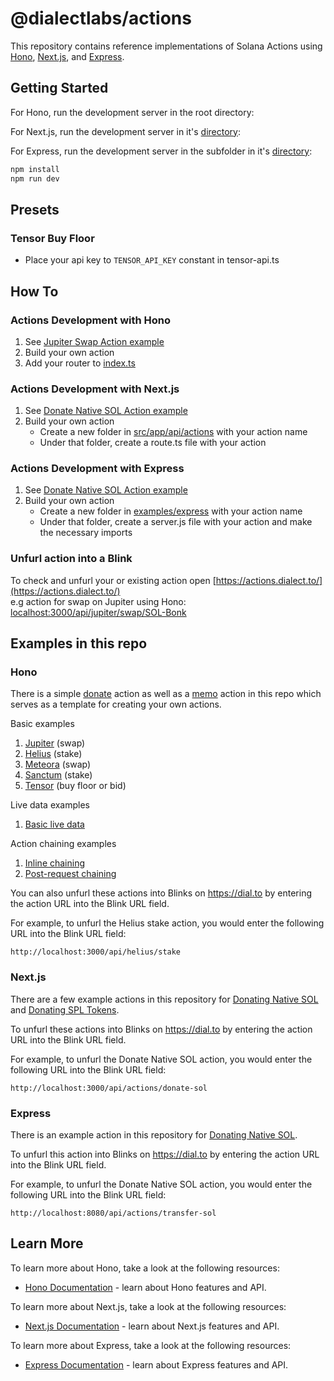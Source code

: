 # @dialectlabs/actions

This repository contains reference implementations of Solana Actions using [Hono](https://hono.dev/), [Next.js](https://nextjs.org/), and [Express](https://expressjs.com/).

## Getting Started

For Hono, run the development server in the root directory:

For Next.js, run the development server in it's [directory](examples/nextjs):

For Express, run the development server in the subfolder in it's [directory](examples/express):

```bash
npm install
npm run dev
```

## Presets

### Tensor Buy Floor

- Place your api key to `TENSOR_API_KEY` constant in tensor-api.ts

## How To

### Actions Development with Hono

1. See [Jupiter Swap Action example](examples/hono/examples/jupiter-swap/route.ts)
2. Build your own action
3. Add your router to [index.ts](examples/hono/examples/index.ts)

### Actions Development with Next.js

1. See [Donate Native SOL Action example](examples/nextjs/src/app/api/actions/donate-sol/route.ts)
2. Build your own action
   - Create a new folder in [src/app/api/actions](examples/nextjs/src/app/api/actions) with your action name
   - Under that folder, create a route.ts file with your action

### Actions Development with Express

1. See [Donate Native SOL Action example](examples/express/transfer-sol/server.js)
2. Build your own action
   - Create a new folder in [examples/express](examples/express) with your action name
   - Under that folder, create a server.js file with your action and make the necessary imports

### Unfurl action into a Blink

To check and unfurl your or existing action open
[https://actions.dialect.to/](https://actions.dialect.to/)  
e.g action for swap on Jupiter using Hono: <localhost:3000/api/jupiter/swap/SOL-Bonk>

## Examples in this repo

### Hono

There is a simple [donate](https://github.com/dialectlabs/actions/blob/main/examples/hono/examples/donate/route.ts) action as well as a [memo](https://github.com/dialectlabs/actions/blob/main/examples/hono/examples/memo/route.ts) action in this repo which serves as a template for creating your own actions.

Basic examples
1. [Jupiter](https://github.com/dialectlabs/actions/blob/main/examples/hono/examples/jupiter-swap/route.ts) (swap)
2. [Helius](https://github.com/dialectlabs/actions/blob/main/examples/hono/examples/helius/stake/route.ts) (stake) 
3. [Meteora](https://github.com/dialectlabs/actions/blob/main/examples/hono/examples/meteora/swap/route.ts) (swap) 
4. [Sanctum](https://github.com/dialectlabs/actions/blob/main/examples/hono/examples/sanctum/trade/route.ts) (stake) 
5. [Tensor](https://github.com/dialectlabs/actions/tree/main/examples/hono/examples/tensor) (buy floor or bid)

Live data examples
1. [Basic live data](https://github.com/dialectlabs/actions/blob/main/examples/hono/examples/live-data/route.ts)

Action chaining examples
1. [Inline chaining](https://github.com/dialectlabs/actions/blob/main/examples/hono/examples/chaining/inline/route.ts)
2. [Post-request chaining](https://github.com/dialectlabs/actions/blob/main/examples/hono/examples/chaining/post/route.ts)

You can also unfurl these actions into Blinks on https://dial.to by entering the action URL into the Blink URL field.

For example, to unfurl the Helius stake action, you would enter the following URL into the Blink URL field:

`http://localhost:3000/api/helius/stake`

### Next.js

There are a few example actions in this repository for [Donating Native SOL](examples/nextjs/src/app/api/actions/donate-sol/route.ts) and [Donating SPL Tokens](https://github.com/dialectlabs/actions/blob/main/examples/nextjs/src/app/api/actions/donate-spl/route.ts).

To unfurl these actions into Blinks on https://dial.to by entering the action URL into the Blink URL field.

For example, to unfurl the Donate Native SOL action, you would enter the following URL into the Blink URL field:

`http://localhost:3000/api/actions/donate-sol`

### Express

There is an example action in this repository for [Donating Native SOL](examples/express/transfer-sol/server.js).

To unfurl this action into Blinks on https://dial.to by entering the action URL into the Blink URL field.

For example, to unfurl the Donate Native SOL action, you would enter the following URL into the Blink URL field:

`http://localhost:8080/api/actions/transfer-sol`

## Learn More

To learn more about Hono, take a look at the following resources:

- [Hono Documentation](https://hono.dev/docs/) - learn about Hono features and API.

To learn more about Next.js, take a look at the following resources:

- [Next.js Documentation](https://nextjs.org/docs) - learn about Next.js features and API.

To learn more about Express, take a look at the following resources:

- [Express Documentation](https://expressjs.com/en/guide/routing.html) - learn about Express features and API.
